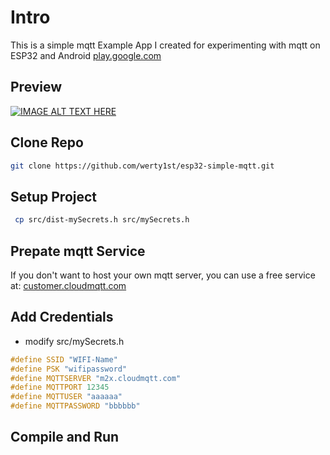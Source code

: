 # Intro

This is a simple mqtt Example App I created for experimenting with mqtt on ESP32 and Android [play.google.com](https://play.google.com/store/apps/details?id=net.routix.mqttdash)

## Preview

[![IMAGE ALT TEXT HERE](https://img.youtube.com/vi/FOfncYHcuVw/0.jpg)](https://www.youtube.com/watch?v=FOfncYHcuVw)


## Clone Repo
```bash
git clone https://github.com/werty1st/esp32-simple-mqtt.git
```

## Setup Project
```bash
 cp src/dist-mySecrets.h src/mySecrets.h
 ```

## Prepate mqtt Service

If you don't want to host your own mqtt server, you can use a free service at: [customer.cloudmqtt.com](https://customer.cloudmqtt.com)


## Add Credentials

* modify src/mySecrets.h

```cpp
#define SSID "WIFI-Name"
#define PSK "wifipassword"
#define MQTTSERVER "m2x.cloudmqtt.com"
#define MQTTPORT 12345
#define MQTTUSER "aaaaaa"
#define MQTTPASSWORD "bbbbbb"
```

## Compile and Run
